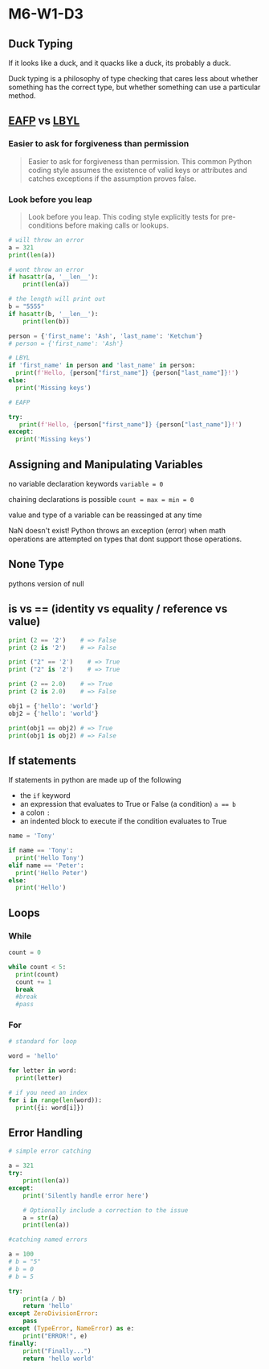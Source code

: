 
# M6-W1-D3

## Duck Typing

If it looks like a duck, and it quacks like a duck, its probably a duck.

Duck typing is a philosophy of type checking that cares less about whether
something has the correct type, but whether something can use a particular
method.

## [EAFP](https://docs.python.org/3/glossary.html#term-EAFP) vs [LBYL](https://docs.python.org/3/glossary.html#term-LBYL)

### Easier to ask for forgiveness than permission

>Easier to ask for forgiveness than permission. This common Python coding style
>assumes the existence of valid keys or attributes and catches exceptions if the
>assumption proves false.

### Look before you leap

>Look before you leap. This coding style explicitly tests for pre-conditions before making calls or lookups.

```py
# will throw an error
a = 321
print(len(a))

# wont throw an error
if hasattr(a, '__len__'):
    print(len(a))

# the length will print out
b = "5555"
if hasattr(b, '__len__'):
    print(len(b))
```

```py
person = {'first_name': 'Ash', 'last_name': 'Ketchum'}
# person = {'first_name': 'Ash'}

# LBYL
if 'first_name' in person and 'last_name' in person:
  print(f'Hello, {person["first_name"]} {person["last_name"]}!')
else:
  print('Missing keys')

# EAFP

try:
   print(f'Hello, {person["first_name"]} {person["last_name"]}!')
except:
  print('Missing keys')

```

## Assigning and Manipulating Variables

no variable declaration keywords `variable = 0`

chaining declarations is possible `count = max = min = 0`

value and type of a variable can be reassinged at any time

NaN doesn't exist! Python throws an exception (error) when math operations are
attempted on types that dont support those operations.

## None Type

pythons version of null

## is vs == (identity vs equality / reference vs value)

```py
print (2 == '2')    # => False
print (2 is '2')    # => False

print ("2" == '2')    # => True
print ("2" is '2')    # => True

print (2 == 2.0)    # => True
print (2 is 2.0)    # => False

obj1 = {'hello': 'world'}
obj2 = {'hello': 'world'}

print(obj1 == obj2) # => True
print(obj1 is obj2) # => False
```

## If statements

If statements in python are made up of the following

- the `if` keyword
- an expression that evaluates to True or False (a condition) `a == b`
- a colon `:`
- an indented block to execute if the condition evaluates to True

```py
name = 'Tony'

if name == 'Tony':
  print('Hello Tony')
elif name == 'Peter':
  print('Hello Peter')
else:
  print('Hello')
```

## Loops

### While

```py
count = 0

while count < 5:
  print(count)
  count += 1
  break
  #break
  #pass
```

### For

```py
# standard for loop

word = 'hello'

for letter in word:
  print(letter)

# if you need an index
for i in range(len(word)):
  print({i: word[i]})
```

## Error Handling

```py
# simple error catching

a = 321
try:
    print(len(a))
except:
    print('Silently handle error here')

    # Optionally include a correction to the issue
    a = str(a)
    print(len(a))
```

```py
#catching named errors

a = 100
# b = "5"
# b = 0
# b = 5

try:
    print(a / b)
	return 'hello'
except ZeroDivisionError:
    pass
except (TypeError, NameError) as e:
    print("ERROR!", e)
finally:
    print("Finally...")
	return 'hello world'
```
